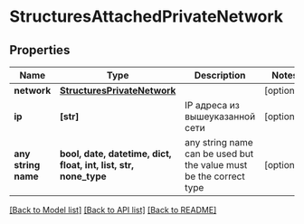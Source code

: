 # StructuresAttachedPrivateNetwork


## Properties
Name | Type | Description | Notes
------------ | ------------- | ------------- | -------------
**network** | [**StructuresPrivateNetwork**](StructuresPrivateNetwork.md) |  | [optional] 
**ip** | **[str]** | IP адреса из вышеуказанной сети | [optional] 
**any string name** | **bool, date, datetime, dict, float, int, list, str, none_type** | any string name can be used but the value must be the correct type | [optional]

[[Back to Model list]](../README.md#documentation-for-models) [[Back to API list]](../README.md#documentation-for-api-endpoints) [[Back to README]](../README.md)


